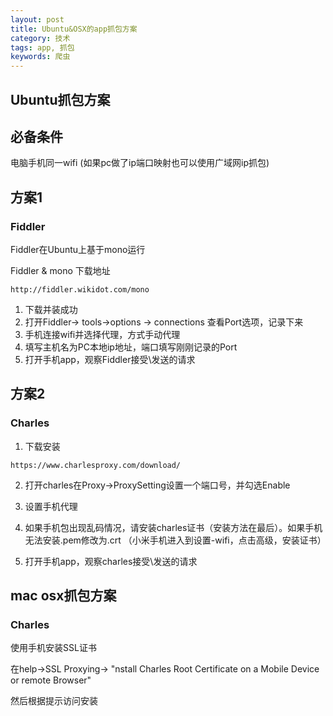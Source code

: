 ```yaml
---
layout: post
title: Ubuntu&OSX的app抓包方案
category: 技术
tags: app, 抓包
keywords: 爬虫
---
```


## Ubuntu抓包方案

## 必备条件
电脑手机同一wifi (如果pc做了ip端口映射也可以使用广域网ip抓包)

## 方案1

### Fiddler

Fiddler在Ubuntu上基于mono运行

Fiddler & mono 下载地址

```
http://fiddler.wikidot.com/mono
```

1. 下载并装成功 
2. 打开Fiddler-> tools->options -> connections  查看Port选项，记录下来
3. 手机连接wifi并选择代理，方式手动代理
4. 填写主机名为PC本地ip地址，端口填写刚刚记录的Port
5. 打开手机app，观察Fiddler接受\发送的请求

## 方案2

### Charles

1. 下载安装
```
https://www.charlesproxy.com/download/
```
2. 打开charles在Proxy->ProxySetting设置一个端口号，并勾选Enable
3. 设置手机代理
4. 如果手机包出现乱码情况，请安装charles证书（安装方法在最后）。如果手机无法安装.pem修改为.crt
（小米手机进入到设置-wifi，点击高级，安装证书）

5. 打开手机app，观察charles接受\发送的请求


## mac osx抓包方案

###  Charles

使用手机安装SSL证书

在help->SSL Proxying-> "nstall Charles Root Certificate on a Mobile Device or remote Browser"

然后根据提示访问安装